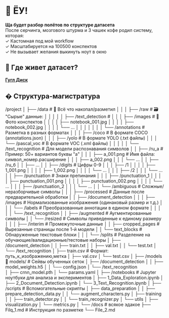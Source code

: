 # 🚀 ЁУ!

**Ща будет разбор полётов по структуре датасета**  
После серчинга, мозгового штурма и 3 чашек кофе родил систему, которая:  
✓ Кастомная под мой workflow  
✓ Масштабируется на 100500 конспектов  
✓ Не вызывает желания выкинуть ноут в окно  

## 📌 Где живет датасет?  
**[Гугл Диск](https://drive.google.com/drive/folders/17Wfp3kLH8beWT5GRcoV5iwuVch_BtTu1?usp=sharing)**

## � Структура-магистратура 

/project
│
├── /data                    # 📂 Всё что накопал/разметил
│   │
│   ├── /raw                 # 🗃️ "Сырые" данные:
│   │   │
│   │   ├── /text_detection   # 
│   │   │   ├── /images          # 📸 Фото конспектов
│   │   │   │   ├── notebook_001.jpg
│   │   │   │   ├── notebook_002.jpg
│   │   │   │   └── ...
│   │   │   │
│   │   │   └── /annotations     # Разметка в разных форматах
│   │   │       ├── /coco        # В формате COCO (annotations.json)
│   │   │       ├── /yolo        # В формате YOLO (.txt файлы)
│   │   │       └── /pascal_voc  # В формате VOC (.xml файлы)
│   │   │
│   │   └── /text_recognition    # Для модели распознавания символов
│   │       ├── /ru_а            # Пример: 50+ вариантов буквы "а"
│   │       │   ├── a_001.png    # Имя файла: символ_номер.расширение
│   │       │   ├── a_002.png
│   │       │   └── ...
│   │       ├── /ru_б
│   │       ├── ...
│   │       ├── /digits          # Цифры 0-9
│   │       │   ├── /1
│   │       │   │   ├── 1_001.png 
│   │       │   │   ├── 1_002.png 
│   │       │   │   └── ...
│   │       │   ├── /2
│   │       │   └── ...
│   │       ├── /punctuation     # Знаки препинания
│   │       │   ├── /punctuation_1
│   │       │   │   ├── punctuation_001.png 
│   │       │   │   ├── punctuation_002.png 
│   │       │   │   └── ...
│   │       │   ├── /punctuation_2
│   │       │   └── ...
│   │       └── /ambiguous       # Сложные/неразборчивые символы
│   │
│   ├── /processed           # Данные после предварительной обработки
│   │   ├── /document_detection
│   │   │   ├── /images      # Нормализованные изображения (одинаковый размер и т.д.)
│   │   │   └── /labels      # Преобразованные аннотации в едином формате
│   │   │
│   │   └── /text_recognition
│   │       ├── /augmented   # Аугментированные символы
│   │       └── /resized     # Символы приведенные к единому размеру
│   │
│   ├── /interim             # Промежуточные данные
│   │   ├── cropped_pages     # Вырезанные страницы после 1-й модели
│   │   └── text_blocks      # Обнаруженные текстовые блоки
│   │
│   └── /splits              # Разделение на обучающие/валидационные/тестовые наборы
│       ├── /document_detection
│       │   ├── train.txt
│       │   ├── val.txt
│       │   └── test.txt
│       └── /text_recognition
│           ├── train.csv    # Формат: путь_к_изображению,метка
│           ├── val.csv
│           └── test.csv
│
├── /models                 🤖 models/ # Сейвы обученных сеток
│   ├── /document_detection
│   │   ├── model_weights.h5
│   │   └── config.json
│   └── /text_recognition   
│       ├── crnn_model.pth
│       └── params.yaml
│
├── /notebooks              # Jupyter ноутбуки для анализа и экспериментов
│   ├── 1_Data_Exploration.ipynb
│   ├── 2_Document_Detection.ipynb
│   └── 3_Text_Recognition.ipynb
│
├── /scripts                # Вспомогательные скрипты
│   ├── data_preparation
│   │   ├── prepare_detection_data.py
│   │   └── augment_characters.py
│   ├── training
│   │   ├── train_detector.py
│   │   └── train_recognizer.py
│   └── utils
│       ├── visualization.py
│       └── metrics.py
│
└── /docs                   # всякое эдакое
    ├── Filq_1.md # Инструкция по разметке
    └── File_2.md    



